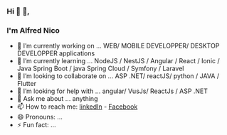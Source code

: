 ### Hi  👋 👋, 
### I'm Alfred Nico


- 🔭 I’m currently working on ... WEB/ MOBILE DEVELOPPER/ DESKTOP DEVELOPPER applications
- 🌱 I’m currently learning ... NodeJS / NestJS / Angular / React / Ionic / Java Spring Boot / java Spring Cloud / Symfony / Laravel
- 👯 I’m looking to collaborate on ... ASP .NET/ reactJS/ python / JAVA / Flutter
- 🤔 I’m looking for help with ... angular/ VusJs/ ReactJs / ASP .NET
- 💬 Ask me about ... anything
- 📫 How to reach me:  [linkedIn](https://www.linkedin.com/in/alfred-nico-2aa9a3176/) - [Facebook](https://www.facebook.com/alfred.nico.90/)
- 😄 Pronouns: ...
- ⚡ Fun fact: ...
